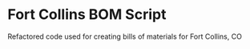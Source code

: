# Fort Collins BOM Script

Refactored code used for creating bills of materials for Fort Collins, CO
